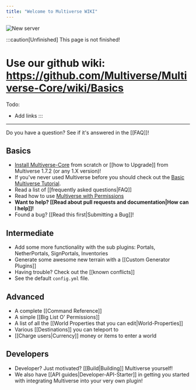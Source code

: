 ```yaml
---
title: "Welcome to Multiverse WIKI"
---
```

![New server](/multiverse5-long.svg)

:::caution[Unfinished]
This page is not finished!

# Use our github wiki: https://github.com/Multiverse/Multiverse-Core/wiki/Basics

Todo:
 - Add links
:::
---
Do you have a question? See if it's answered in the [[FAQ]]! 

## Basics

 * [Install Multiverse-Core](/core/getting-started/install) from scratch or [[how to Upgrade]] from Multiverse 1.7.2 (or any 1.X version)!
 * If you've never used Multiverse before you should check out the [Basic Multiverse Tutorial](/core/getting-started/basics).
 * Read a list of [[frequently asked questions|FAQ]]
 * Read how to use [Multiverse with Permissions](/core/getting-started/permissions-setup)
 * __Want to help? [[Read about pull requests and documentation|How can I help]]!__
 * Found a bug? [[Read this first|Submitting a Bug]]!

## Intermediate

 * Add some more functionality with the sub plugins: Portals, NetherPortals, SignPortals,  Inventories
 * Generate some awesome new terrain with a [[Custom Generator Plugins]]
 * Having trouble? Check out the [[known conflicts]]
 * See the default `config.yml` file.

## Advanced
 * A complete [[Command Reference]]
 * A simple [[Big List O' Permissions]]
 * A list of all the [[World Properties that you can edit|World-Properties]]
 * Various [[Destinations]] you can teleport to
 * [[Charge users|Currency]] money or items to enter a world


## Developers
 * Developer? Just motivated? [[Build|Building]] Multiverse yourself!
 * We also have [[API guides|Developer-API-Starter]] in getting you started with integrating Multiverse into your very own plugin!